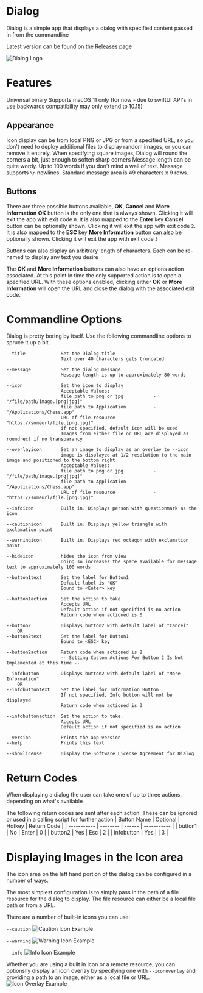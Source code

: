 
# Dialog

Dialog is a simple app that displays a dialog with specified content passed in from the commandline

Latest version can be found on the [Releases](https://github.com/bartreardon/Dialog-public/releases) page

![Dialog Logo](/assets/screen1.png)


# Features
Universal binary
Supports macOS 11 only (for now - due to swiftUI API's in use backwards compatibility may only extend to 10.15)

## Appearance
Icon display can be from local PNG or JPG or from a specified URL, so you don't need to deploy additional files to display random images, or you can remove it entirely. When specifying square images, Dialog will round the corners a bit, just enough to soften sharp corners
Message length can be quite wordy. Up to 100 words if you don't mind a wall of text. Message supports `\n` newlines. Standard message area is 49 characters x 9 rows.

## Buttons
There are three possible buttons available, **OK**, **Cancel** and **More Information**
**OK** button is the only one that is always shown. Clicking it will exit the app with exit code `0`. It is also mapped to the **Enter** key
**Cancel** button can be optionally shown. Clicking it will exit the app with exit code `2`. It is also mapped to the **ESC** key
**More Information** button can also be optionally shown. Clicking it will exit the app with exit code `3`

Buttons can also display an arbitrary length of characters. Each can be re-named to display any text you desire

The **OK** and **More Information** buttons can also have an options action associated. At this point in time the only supported action is to open a specified URL. With these options enabled, clicking either **OK** or **More Information** will open the URL and close the dialog with the associated exit code. 



# Commandline Options

Dialog is pretty boring by itself. Use the following commandline options to spruce it up a bit.

    --title             Set the Dialog title
                        Text over 40 characters gets truncated
    
    --message           Set the dialog message
                        Message length is up to approximately 80 words
    
    --icon              Set the icon to display
                        Acceptable Values:
                        file path to png or jpg           -  "/file/path/image.[png|jpg]"
                        file path to Application          -  "/Applications/Chess.app"
                        URL of file resource              -  "https://someurl/file.[png.jpg]"
                        if not specified, default icon will be used
                        Images from either file or URL are displayed as roundrect if no transparancy

    --overlayicon       Set an image to display as an overlay to --icon
                        image is displayed at 1/2 resolution to the main image and positioned to the bottom right
                        Acceptable Values:
                        file path to png or jpg           -  "/file/path/image.[png|jpg]"
                        file path to Application          -  "/Applications/Chess.app"
                        URL of file resource              -  "https://someurl/file.[png.jpg]"
                        
    --infoicon          Built in. Displays person with questionmark as the icon

    --cautionicon       Built in. Displays yellow triangle with exclamation point

    --warningicon       Built in. Displays red octagon with exclamation point
            
    --hideicon          hides the icon from view
                        Doing so increases the space available for message text to approximately 100 words

    --button1text       Set the label for Button1
                        Default label is "OK"
                        Bound to <Enter> key

    --button1action     Set the action to take.
                        Accepts URL
                        Default action if not specified is no action
                        Return code when actioned is 0

    --button2           Displays button2 with default label of "Cancel"
        OR
    --button2text       Set the label for Button1
                        Bound to <ESC> key

    --button2action     Return code when actioned is 2
                        -- Setting Custom Actions For Button 2 Is Not Implemented at this time --

    --infobutton        Displays button2 with default label of "More Information"
        OR
    --infobuttontext    Set the label for Information Button
                        If not specified, Info button will not be displayed
                        Return code when actioned is 3

    --infobuttonaction  Set the action to take.
                        Accepts URL
                        Default action if not specified is no action

    --version           Prints the app version
    --help              Prints this text

    --showlicense       Display the Software License Agreement for Dialog

# Return Codes
When displaying a dialog the user can take one of up to three actions, depending on what's available

The following return codes are sent after each action. These can be ignored or used in a calling script for further action
| Button Name | Optional | Hotkey | Return Code |
| ----------- | -------- | ------ | ----------- |
| button1     | No       | Enter  | 0           |
| button2     | Yes      | Esc    | 2           |
| infobutton  | Yes      |        | 3           |

# Displaying Images in the Icon area
The icon area on the left hand portion of the dialog can be configured in a number of ways.

The most simplest configuration is to simply pass in the path of a file resource for the dialog to display. The file resource can either be a local file path or from a URL.

There are a number of built-in icons you can use:

`--caution`
![Caution Icon Example](/assets/caution.png)

`--warning`
![Warning Icon Example](/assets/warning.png)

`--info`
![Info Icon Example](/assets/info.png)

Whether you are using a built in icon or a remote resource, you can optionslly display an icon overlay by specifying one with `--iconoverlay` and providing a path to an image, either as a local file or URL.
![Icon Overlay Example](/assets/overlay2.png)
